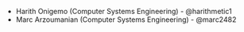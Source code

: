 - Harith Onigemo (Computer Systems Engineering) - @harithmetic1
- Marc Arzoumanian (Computer Systems Engineering) - @marc2482
